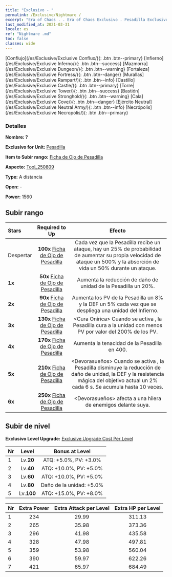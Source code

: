 ```yaml
---
title: "Exclusivo - "
permalink: /Exclusive/Nightmare /
excerpt: "Era of Chaos . . Era of Chaos Exclusivo . Pesadilla Exclusivo."
last_modified_at: 2021-03-31
locale: es
ref: "Nightmare .md"
toc: false
classes: wide
---
```

 [Conflujo](/es/Exclusive/Exclusive Conflux/){: .btn .btn--primary} [Infierno](/es/Exclusive/Exclusive Inferno/){: .btn .btn--success} [Mazmorra](/es/Exclusive/Exclusive Dungeon/){: .btn .btn--warning} [Fortaleza](/es/Exclusive/Exclusive Fortress/){: .btn .btn--danger} [Murallas](/es/Exclusive/Exclusive Rampart/){: .btn .btn--info} [Castillo](/es/Exclusive/Exclusive Castle/){: .btn .btn--primary} [Torre](/es/Exclusive/Exclusive Tower/){: .btn .btn--success} [Bastión](/es/Exclusive/Exclusive Stronghold/){: .btn .btn--warning} [Cala](/es/Exclusive/Exclusive Cove/){: .btn .btn--danger} [Ejército Neutral](/es/Exclusive/Exclusive Neutral Army/){: .btn .btn--info} [Necrópolis](/es/Exclusive/Exclusive Necropolis/){: .btn .btn--primary} 

### Detalles
 **Nombre: ?** 

 **Exclusivo for Unit:** [Pesadilla](/es/units/Nightmare/) 

 **Item to Subir rango:** [Ficha de Ojo de Pesadilla](/es/Items/con_985/)

 **Aspecto:** [Tool_250809](/es/Items/con_653/)

 **Type:** A distancia

 **Open:** -

 **Power:** 1560

## Subir rango

  |     Stars    |  Required to Up | Efecto |
  |:-------------|:---------------:|:---------------:|
  |  Despertar  | **100x** [Ficha de Ojo de Pesadilla](/es/Items/con_985/) | <Sin Rastro> Cada vez que la Pesadilla recibe un ataque, hay un 25% de probabilidad de aumentar su propia velocidad de ataque un 500% y la absorción de vida un 50% durante un ataque. |
  | **1x** <i class="fas fa-star"/> | **50x** [Ficha de Ojo de Pesadilla](/es/Items/con_985/) | Aumenta la reducción de daño de unidad de la Pesadilla un 20%. |
  | **2x** <i class="fas fa-star"/> | **90x** [Ficha de Ojo de Pesadilla](/es/Items/con_985/) | Aumenta los PV de la Pesadilla un 8% y la DEF un 5% cada vez que se despliega una unidad del Infierno. |
  | **3x** <i class="fas fa-star"/> | **130x** [Ficha de Ojo de Pesadilla](/es/Items/con_985/) | <Cura Onírica> Cuando se activa <Sin Rastro>, la Pesadilla cura a la unidad con menos PV por valor del 200% de los PV. |
  | **4x** <i class="fas fa-star"/> | **170x** [Ficha de Ojo de Pesadilla](/es/Items/con_985/) | Aumenta la tenacidad de la Pesadilla en 400. |
  | **5x** <i class="fas fa-star"/> | **210x** [Ficha de Ojo de Pesadilla](/es/Items/con_985/) | <Devorasueños> Cuando se activa <Sin Rastro>, la Pesadilla disminuye la reducción de daño de unidad, la DEF y la resistencia mágica del objetivo actual un 2% cada 6 s. Se acumula hasta 10 veces. |
  | **6x** <i class="fas fa-star"/> | **250x** [Ficha de Ojo de Pesadilla](/es/Items/con_985/) | <Escena Infernal> <Devorasueños> afecta a una hilera de enemigos delante suya. |


## Subir de nivel
 **Exclusivo Level Upgrade:** [Exclusive Upgrade Cost Per Level](/Exclusive/ExclusiveUpgradeCostPerLevel/)

  |  Nr  |   Level  | Bonus at Level |
  |:-----|:--------:|:--------------:|
  | 1 | Lv.**20** | ATQ: +5.0%, PV: +3.0% |
  | 2 | Lv.**40** | ATQ: +10.0%, PV: +5.0% |
  | 3 | Lv.**60** | ATQ: +10.0%, PV: +5.0% |
  | 4 | Lv.**80** | Daño de la unidad: +5.0% |
  | 5 | Lv.**100** | ATQ: +15.0%, PV: +8.0% |


  |  Nr  |  Extra Power | Extra Attack per Level | Extra HP per Level |
  |:-----|:--------:|:--------:|:--------:|
  | 1 | 234 | 29.99 | 311.13 |
  | 2 | 265 | 35.98 | 373.36 |
  | 3 | 296 | 41.98 | 435.58 |
  | 4 | 328 | 47.98 | 497.81 |
  | 5 | 359 | 53.98 | 560.04 |
  | 6 | 390 | 59.97 | 622.26 |
  | 7 | 421 | 65.97 | 684.49 |


